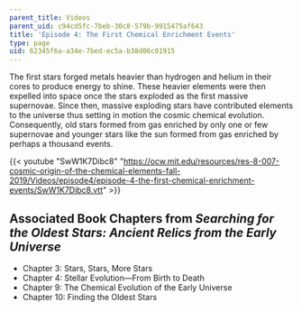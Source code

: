 ```yaml
---
parent_title: Videos
parent_uid: c94cd5fc-7beb-30c8-579b-9915475af643
title: 'Episode 4: The First Chemical Enrichment Events'
type: page
uid: 62345f6a-a34e-7bed-ec5a-b38d06c01915
---
```


The first stars forged metals heavier than hydrogen and helium in their cores to produce energy to shine. These heavier elements were then expelled into space once the stars exploded as the first massive supernovae. Since then, massive exploding stars have contributed elements to the universe thus setting in motion the cosmic chemical evolution. Consequently, old stars formed from gas enriched by only one or few supernovae and younger stars like the sun formed from gas enriched by perhaps a thousand events. 

{{< youtube "SwW1K7Dibc8" "https://ocw.mit.edu/resources/res-8-007-cosmic-origin-of-the-chemical-elements-fall-2019/Videos/episode4/episode-4-the-first-chemical-enrichment-events/SwW1K7Dibc8.vtt" >}}

Associated Book Chapters from _Searching for the Oldest Stars: Ancient Relics from the Early Universe_
------------------------------------------------------------------------------------------------------

*   Chapter 3: Stars, Stars, More Stars
*   Chapter 4: Stellar Evolution—From Birth to Death
*   Chapter 9: The Chemical Evolution of the Early Universe
*   Chapter 10: Finding the Oldest Stars